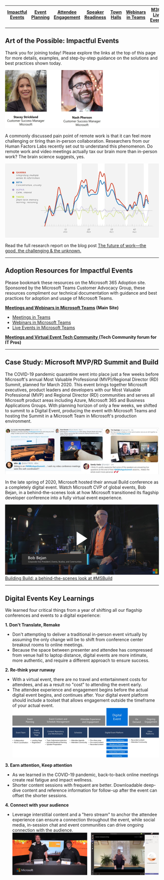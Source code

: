 [Impactful Events](https://github.com/NickStillings/ImpactfulEvents) | [Event Planning](https://github.com/NickStillings/ImpactfulEvents/wiki/Event-Planning) | [Attendee Engagement](https://github.com/NickStillings/ImpactfulEvents/wiki/Attendee-Engagement) | [Speaker Readiness](https://github.com/NickStillings/ImpactfulEvents/wiki/Speaker-Readiness) | [Town Halls](https://github.com/NickStillings/ImpactfulEvents/wiki/Town-Halls) | [Webinars in Teams](https://github.com/NickStillings/ImpactfulEvents/wiki/Webinars-in-Teams) | [M365 Live Events](https://github.com/NickStillings/ImpactfulEvents/wiki/M365-Live-Events) | [SharePoint Spaces](https://github.com/NickStillings/ImpactfulEvents/wiki/SharePoint-Spaces)
---|---|---|---|---|---|---|---

***
## Art of the Possible: Impactful Events

Thank you for joining today! Please  explore the links at the top of this page for more details, examples, and step-by-step guidance on the solutions and best practices shown today.

![AoP Team](https://github.com/NickStillings/digitalevents/blob/main/Wiki%20Images/wiki.engagement.9.gcc.jpg)

A commonly discussed pain point of remote work is that it can feel more challenging or tiring than in-person collaboration. Researchers from our Human Factors Labs recently set out to understand this phenomenon. Do remote work and video meetings actually tax our brain more than in-person work? The brain science suggests, yes. 

![AoP Brain](https://github.com/NickStillings/digitalevents/blob/main/Wiki%20Images/wiki.engagement.8.aopbrain.jpg)

Read the full research report on the blog post [The future of work—the good, the challenging & the unknown.](https://www.microsoft.com/en-us/microsoft-365/blog/2020/07/08/future-work-good-challenging-unknown/)



***


## Adoption Resources for Impactful Events
Please bookmark these resources on the Microsoft 365 Adoption site. Sponsored by the Microsoft Teams Customer Advocacy Group, these resources compliment our technical documentation with guidance and best practices for adoption and usage of Microsoft Teams. 

**[Meetings and Webinars in Microsoft Teams](https://adoption.microsoft.com/meetings-and-webinars-in-microsoft-teams/) (Main Site)**
* [Meetings in Teams](https://adoption.microsoft.com/meetings-and-webinars-in-microsoft-teams/meetings/)
* [Webinars in Microsoft Teams](https://adoption.microsoft.com/meetings-and-webinars-in-microsoft-teams/webinars/)
* [Live Events in Microsoft Teams](https://adoption.microsoft.com/virtual-event-guidance/)

**[Meetings and Virtual Event Tech Community ](https://techcommunity.microsoft.com/t5/virtual-events-and-webinars/bd-p/TeamsVirtualEvents) (Tech Community forum for IT Pros)**


***


## Case Study: Microsoft MVP/RD Summit and Build

The COVID-19 pandemic quarantine went into place just a few weeks before Microsoft&#39;s annual Most Valuable Professional (MVP)/Regional Director (RD) Summit, planned for March 2020. This event brings together Microsoft executives, product leaders and developers with our Most Valuable Professional (MVP) and Regional Director (RD) communities and serves all Microsoft product areas including Azure, Microsoft 365 and Business Applications Groups. With planning horizon of only a few weeks, we shifted to summit to a Digital Event, producing the event with Microsoft Teams and hosting the Summit in a Microsoft Team in Microsoft&#39;s production environment.

![Quotes from the Microsoft MVP Summit](https://github.com/NickStillings/digitalevents/blob/main/Wiki%20Images/wiki.digitalevents.1.mvp.jpg)

In the late spring of 2020, Microsoft hosted their annual Build conference as a completely digital event. Watch Microsoft CVP of global events, Bob Bejan, in a behind-the-scenes look at how Microsoft transitioned its flagship developer conference into a fully virtual event experience.

[![IMAGE ALT TEXT](https://github.com/NickStillings/digitalevents/blob/main/Wiki%20Images/wiki.digitalevents.4.build.jpg)](https://youtu.be/lSTzqk8strk "Video Title")
[Building Build: a behind-the-scenes look at #MSBuild](https://youtu.be/Vsi8ubQeXNIk)


***


## Digital Events Key Learnings

We learned four critical things from a year of shifting all our flagship conferences and events to a digital experience:

**1. Don&#39;t Translate, Remake**
- Don&#39;t attempting to deliver a traditional in-person event virtually by assuming the only change will be to shift from conference center breakout rooms to online meetings.
- Because the space between presenter and attendee has compressed from venue hall to laptop distance, digital events are more intimate, more authentic, and require a different approach to ensure success.

**2. Re-think your runway**
- With a virtual event, there are no travel and entertainment costs for attendees, and as a result no &quot;cost&quot; to attending the event early. 
- The attendee experience and engagement begins before the actual digital event begins, and continues after. Your digital event platform should include a toolset that allows engagement outside the timeframe of your actual event.
![Diagram of a digital event planning cycle](https://github.com/NickStillings/digitalevents/blob/main/Wiki%20Images/wiki.digitalevents.5.runway.jpg)

**3. Earn attention, Keep attention**
- As we learned in the COVID-19 pandemic, back-to-back online meetings create real fatigue and impact wellness. 
- Shorter content sessions with frequent are better. Downloadable deep-dive content and reference information for follow-up after the event can offset the shorter sessions.

**4. Connect with your audience**
- Leverage interstitial content and a &quot;hero stream&quot; to anchor the attendee experience can ensure a connection throughout the event, while social media, in-session chat and event communities can drive ongoing connection with the audience.
![Examples of Hero Stream and Interstitial Content](https://github.com/NickStillings/digitalevents/blob/main/Wiki%20Images/wiki.digitalevents.3.hero.jpg)

